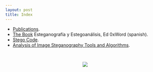 ```yaml
---
layout: post
title: Index
---
```


- [Publications](http://pages.daniellerch.me/publications/).
- [The Book](http://0xword.com/es/libros/64-esteganografia-y-estegoanalisis.html) 
  Esteganografía y Estegoanálisis, Ed 0xWord (spanish).
- [Stego Code](http://github.com/daniellerch/stego).
- [Analysis of Image Steganography Tools and Algorithms](http://pages.daniellerch.me/stego_tools/).

<br><center><img src='http://imgs.xkcd.com/comics/security.png'></center>

